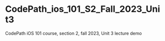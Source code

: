 # CodePath_ios_101_S2_Fall_2023_Unit3
CodePath iOS 101 course, section 2, fall 2023, Unit 3 lecture demo
